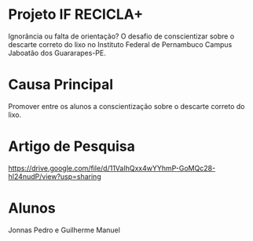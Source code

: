 # Projeto IF RECICLA+
Ignorância ou falta de orientação? O desafio de conscientizar sobre o descarte correto do lixo no 
Instituto Federal de Pernambuco Campus Jaboatão dos Guararapes-PE.
# Causa Principal
Promover entre os alunos a conscientização sobre o descarte correto do lixo.
# Artigo de Pesquisa
https://drive.google.com/file/d/11VaIhQxx4wYYhmP-GoMQc28-hI24nudP/view?usp=sharing
# Alunos 
Jonnas Pedro e Guilherme Manuel
